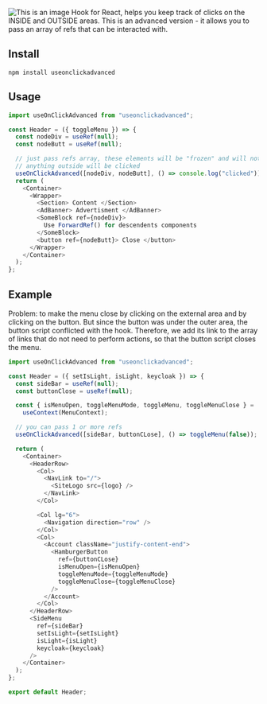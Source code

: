 ![This is an image](https://myoctocat.com/assets/images/octocats/octocat-24.png)
Hook for React, helps you keep track of clicks on the INSIDE and OUTSIDE areas. This is an advanced version - it allows you to pass an array of refs that can be interacted with.

## Install

```
npm install useonclickadvanced
```

## Usage

```js
import useOnClickAdvanced from "useonclickadvanced";

const Header = ({ toggleMenu }) => {
  const nodeDiv = useRef(null);
  const nodeButt = useRef(null);

  // just pass refs array, these elements will be "frozen" and will not be clicked
  // anything outside will be clicked
  useOnClickAdvanced([nodeDiv, nodeButt], () => console.log("clicked"));
  return (
    <Container>
      <Wrapper>
        <Section> Content </Section>
        <AdBanner> Advertisment </AdBanner>
        <SomeBlock ref={nodeDiv}>
          Use ForwardRef() for descendents components
        </SomeBlock>
        <button ref={nodeButt}> Close </button>
      </Wrapper>
    </Container>
  );
};
```

## Example

Problem: to make the menu close by clicking on the external area and by clicking on the button. But since the button was under the outer area, the button script conflicted with the hook. Therefore, we add its link to the array of links that do not need to perform actions, so that the button script closes the menu.

```js
import useOnClickAdvanced from "useonclickadvanced";

const Header = ({ setIsLight, isLight, keycloak }) => {
  const sideBar = useRef(null);
  const buttonClose = useRef(null);

  const { isMenuOpen, toggleMenuMode, toggleMenu, toggleMenuClose } =
    useContext(MenuContext);

  // you can pass 1 or more refs
  useOnClickAdvanced([sideBar, buttonCLose], () => toggleMenu(false));

  return (
    <Container>
      <HeaderRow>
        <Col>
          <NavLink to="/">
            <SiteLogo src={logo} />
          </NavLink>
        </Col>

        <Col lg="6">
          <Navigation direction="row" />
        </Col>
        <Col>
          <Account className="justify-content-end">
            <HamburgerButton
              ref={buttonCLose}
              isMenuOpen={isMenuOpen}
              toggleMenuMode={toggleMenuMode}
              toggleMenuClose={toggleMenuClose}
            />
          </Account>
        </Col>
      </HeaderRow>
      <SideMenu
        ref={sideBar}
        setIsLight={setIsLight}
        isLight={isLight}
        keycloak={keycloak}
      />
    </Container>
  );
};

export default Header;
```
